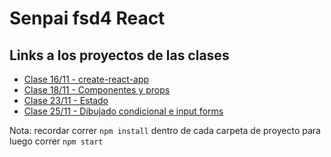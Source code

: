 # Senpai fsd4 React

## Links a los proyectos de las clases
- [Clase 16/11 - create-react-app](/test1)
- [Clase 18/11 - Componentes y props](/test2)
- [Clase 23/11 - Estado](/test3)
- [Clase 25/11 - Dibujado condicional e input forms](/test4)

Nota: recordar correr `npm install` dentro de cada carpeta de proyecto para luego correr `npm start`
